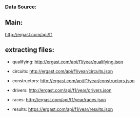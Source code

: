 ### Data Source:

## Main:
http://ergast.com/api/f1

## extracting files:
   - qualifying:
      http://ergast.com/api/f1/year/qualifying.json
    
   - circuits:
       http://ergast.com/api/f1/year/circuits.json
    
   - constructors:
       http://ergast.com/api/f1/year/constructors.json
    
   - drivers: 
      http://ergast.com/api/f1/year/drivers.json
    
   - races:
      http://ergast.com/api/f1/year/races.json
      
   - results: 
      https://ergast.com/api/f1/year/results.json
